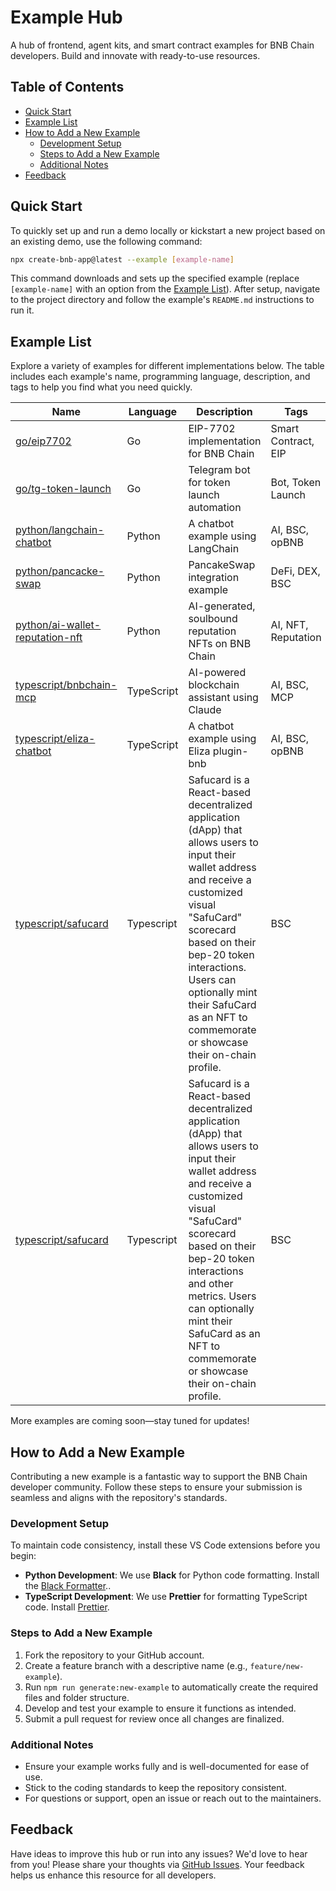 # Example Hub

A hub of frontend, agent kits, and smart contract examples for BNB Chain developers. Build and innovate with
ready-to-use resources.

## Table of Contents

- [Quick Start](#quick-start)
- [Example List](#example-list)
- [How to Add a New Example](#how-to-add-a-new-example)
  - [Development Setup](#development-setup)
  - [Steps to Add a New Example](#steps-to-add-a-new-example)
  - [Additional Notes](#additional-notes)
- [Feedback](#feedback)

## Quick Start

To quickly set up and run a demo locally or kickstart a new project based on an existing demo, use the following
command:

```sh
npx create-bnb-app@latest --example [example-name]
```

This command downloads and sets up the specified example (replace `[example-name]` with an option from
the [Example List](#example-list)).
After setup, navigate to the project directory and follow the example's `README.md` instructions to run it.

## Example List

Explore a variety of examples for different implementations below. The table includes each example's name, programming
language, description, and tags to help you find what you need quickly.

| Name                                                   | Language   | Description                                  | Tags                |
| ------------------------------------------------------ | ---------- | -------------------------------------------- | ------------------- |
| [go/eip7702](./go/eip7702-demo)                        | Go         | EIP-7702 implementation for BNB Chain        | Smart Contract, EIP |
| [go/tg-token-launch](./go/tg-token-launch-example)     | Go         | Telegram bot for token launch automation     | Bot, Token Launch   |
| [python/langchain-chatbot](./python/langchain-chatbot) | Python     | A chatbot example using LangChain            | AI, BSC, opBNB      |
| [python/pancacke-swap](./python/pancake-swap-example)  | Python     | PancakeSwap integration example              | DeFi, DEX, BSC      |
| [python/ai-wallet-reputation-nft](./python/ai-wallet-reputation-nft) | Python     | AI-generated, soulbound reputation NFTs on BNB Chain | AI, NFT, Reputation |
| [typescript/bnbchain-mcp](./typescript/bnbchain-mcp)   | TypeScript | AI-powered blockchain assistant using Claude | AI, BSC, MCP        |
| [typescript/eliza-chatbot](./typescript/eliza-chatbot) | TypeScript | A chatbot example using Eliza plugin-bnb     | AI, BSC, opBNB      |
| [typescript/safucard](./typescript/safucard) | Typescript | Safucard is a React-based decentralized application (dApp) that allows users to input their wallet address and receive a customized visual "SafuCard" scorecard based on their bep-20 token interactions. Users can optionally mint their SafuCard as an NFT to commemorate or showcase their on-chain profile. | BSC |
| [typescript/safucard](./typescript/safucard) | Typescript | Safucard is a React-based decentralized application (dApp) that allows users to input their wallet address and receive a customized visual "SafuCard" scorecard based on their bep-20 token interactions and other metrics. Users can optionally mint their SafuCard as an NFT to commemorate or showcase their on-chain profile. | BSC |
More examples are coming soon—stay tuned for updates!

## How to Add a New Example

Contributing a new example is a fantastic way to support the BNB Chain developer community. Follow these steps to ensure
your submission is seamless and aligns with the repository's standards.

### Development Setup

To maintain code consistency, install these VS Code extensions before you begin:

- **Python Development**: We use **Black** for Python code formatting. Install
  the <a href="https://marketplace.visualstudio.com/items?itemName=ms-python.black-formatter" target="_blank">Black Formatter</a>..
- **TypeScript Development**: We use **Prettier** for formatting TypeScript code.
  Install <a href="https://marketplace.visualstudio.com/items?itemName=esbenp.prettier-vscode" target="_blank">Prettier</a>.

### Steps to Add a New Example

1. Fork the repository to your GitHub account.
2. Create a feature branch with a descriptive name (e.g., `feature/new-example`).
3. Run `npm run generate:new-example` to automatically create the required files and folder structure.
4. Develop and test your example to ensure it functions as intended.
5. Submit a pull request for review once all changes are finalized.

### Additional Notes

- Ensure your example works fully and is well-documented for ease of use.
- Stick to the coding standards to keep the repository consistent.
- For questions or support, open an issue or reach out to the maintainers.

## Feedback

Have ideas to improve this hub or run into any issues? We'd love to hear from you! Please share your thoughts via [GitHub
Issues](https://github.com/bnb-chain/example-hub/issues). Your feedback helps us enhance this resource for all developers.
